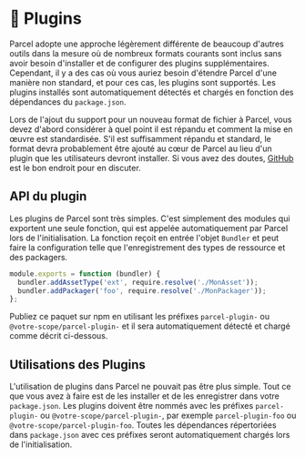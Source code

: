 # 🔌 Plugins

Parcel adopte une approche légèrement différente de beaucoup d'autres outils dans la mesure où de nombreux formats courants sont inclus sans avoir besoin d'installer et de configurer des plugins supplémentaires. Cependant, il y a des cas où vous auriez besoin d'étendre Parcel d'une manière non standard, et pour ces cas, les plugins sont supportés. Les plugins installés sont automatiquement détectés et chargés en fonction des dépendances du `package.json`.

Lors de l'ajout du support pour un nouveau format de fichier à Parcel, vous devez d'abord considérer à quel point il est répandu et comment la mise en œuvre est standardisée. S'il est suffisamment répandu et standard, le format devra probablement être ajouté au cœur de Parcel au lieu d'un plugin que les utilisateurs devront installer. Si vous avez des doutes, [GitHub](https://github.com/parcel-bundler/parcel/issues) est le bon endroit pour en discuter.

## API du plugin

Les plugins de Parcel sont très simples. C'est simplement des modules qui exportent une seule fonction, qui est appelée automatiquement par Parcel lors de l'initialisation. La fonction reçoit en entrée l'objet `Bundler` et peut faire la configuration telle que l'enregistrement des types de ressource et des packagers.

```javascript
module.exports = function (bundler) {
  bundler.addAssetType('ext', require.resolve('./MonAsset'));
  bundler.addPackager('foo', require.resolve('./MonPackager'));
};
```

Publiez ce paquet sur npm en utilisant les préfixes `parcel-plugin-` ou `@votre-scope/parcel-plugin-` et il sera automatiquement détecté et chargé comme décrit ci-dessous.

## Utilisations des Plugins

L'utilisation de plugins dans Parcel ne pouvait pas être plus simple. Tout ce que vous avez à faire est de les installer et de les enregistrer dans votre `package.json`. Les plugins doivent être nommés avec les préfixes `parcel-plugin-` ou `@votre-scope/parcel-plugin-`, par exemple `parcel-plugin-foo` ou `@votre-scope/parcel-plugin-foo`. Toutes les dépendances répertoriées dans `package.json` avec ces préfixes seront automatiquement chargés lors de l'initialisation.
